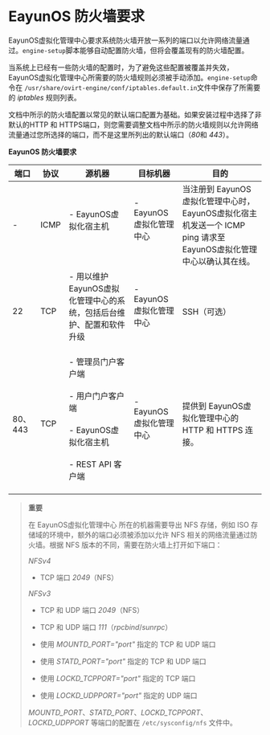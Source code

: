 # EayunOS 防火墙要求

EayunOS虚拟化管理中心要求系统防火墙开放一系列的端口以允许网络流量通过。`engine-setup`脚本能够自动配置防火墙，但将会覆盖现有的防火墙配置。

当系统上已经有一些防火墙的配置时，为了避免这些配置被覆盖并失效，EayunOS虚拟化管理中心所需要的防火墙规则必须被手动添加。`engine-setup`命令在 `/usr/share/ovirt-engine/conf/iptables.default.in`文件中保存了所需要的 *iptables* 规则列表。

文档中所示的防火墙配置以常见的默认端口配置为基础。如果安装过程中选择了非默认的HTTP 和 HTTPS端口，则您需要调整文档中所示的防火墙规则以允许网络流量通过您所选择的端口，而不是这里所列出的默认端口（*80*和 *443*）。

**EayunOS 防火墙要求**

|端口|协议|源机器|目标机器|目的|
|----|----|------|--------|----|
|-|ICMP|-   EayunOS虚拟化宿主机<br/><br/>|-   EayunOS虚拟化管理中心<br/><br/>|当注册到 EayunOS虚拟化管理中心时，EayunOS虚拟化宿主机发送一个 ICMP ping 请求至EayunOS虚拟化管理中心以确认其在线。|
|22|TCP|-   用以维护EayunOS虚拟化管理中心的系统，包括后台维护、配置和软件升级<br/><br/>|-   EayunOS虚拟化管理中心<br/><br/>|SSH（可选）|
|80、443|TCP|-   管理员门户客户端<br/><br/>-   用户门户客户端<br/><br/>-   EayunOS虚拟化宿主机<br/><br/>-   REST API 客户端<br/><br/>|-   EayunOS虚拟化管理中心<br/><br/>|提供到 EayunOS虚拟化管理中心的 HTTP 和 HTTPS 连接。|

> **重要**
>
> 在 EayunOS虚拟化管理中心 所在的机器需要导出 NFS 存储，例如 ISO
> 存储域的环境中，额外的端口必须被添加以允许 NFS
> 相关的网络流量通过防火墙。根据 NFS
> 版本的不同，需要在防火墙上打开如下端口：
>
> *NFSv4*
>
> -   TCP 端口 *2049*（NFS）
>
> *NFSv3*
>
> -   TCP 和 UDP 端口 *2049*（NFS）
>
> -   TCP 和 UDP 端口 *111*（*rpcbind*/*sunrpc*）
>
> -   使用 *MOUNTD\_PORT="port"* 指定的 TCP 和 UDP 端口
>
> -   使用 *STATD\_PORT="port"* 指定的 TCP 和 UDP 端口
>
> -   使用 *LOCKD\_TCPPORT="port"* 指定的 TCP 端口
>
> -   使用 *LOCKD\_UDPPORT="port"* 指定的 UDP 端口
>
> *MOUNTD\_PORT*、*STATD\_PORT*、*LOCKD\_TCPPORT*、*LOCKD\_UDPPORT*
> 等端口的配置在 `/etc/sysconfig/nfs` 文件中。

